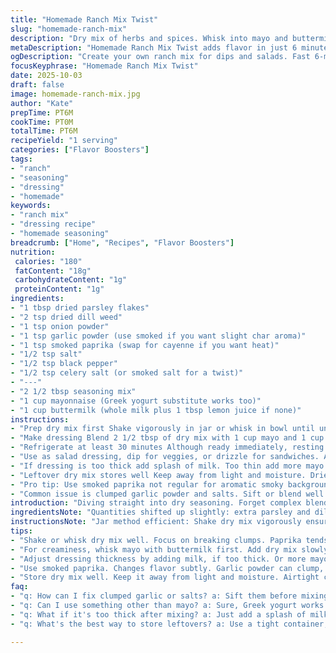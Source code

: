 ```yaml
---
title: "Homemade Ranch Mix Twist"
slug: "homemade-ranch-mix"
description: "Dry mix of herbs and spices. Whisk into mayo and buttermilk for creamy dressing. Cuts sugar a bit, adds smoked paprika and garlic powder. Shake container first to blend evenly. Refrigerate after mixing with wet. Versatile spice blend, good as dip or on salads. Adjust milk for thickness. Store dry mix airtight to avoid clumping. Substitute celery salt with smoked salt for depth. Works well with Greek yogurt instead of mayo for lighter option."
metaDescription: "Homemade Ranch Mix Twist adds flavor in just 6 minutes. Blend herbs and spices for a creamy dressing that elevates any dish."
ogDescription: "Create your own ranch mix for dips and salads. Fast 6-minute prep. Perfect for flavor lovers."
focusKeyphrase: "Homemade Ranch Mix Twist"
date: 2025-10-03
draft: false
image: homemade-ranch-mix.jpg
author: "Kate"
prepTime: PT6M
cookTime: PT0M
totalTime: PT6M
recipeYield: "1 serving"
categories: ["Flavor Boosters"]
tags:
- "ranch"
- "seasoning"
- "dressing"
- "homemade"
keywords:
- "ranch mix"
- "dressing recipe"
- "homemade seasoning"
breadcrumb: ["Home", "Recipes", "Flavor Boosters"]
nutrition: 
 calories: "180"
 fatContent: "18g"
 carbohydrateContent: "1g"
 proteinContent: "1g"
ingredients:
- "1 tbsp dried parsley flakes"
- "2 tsp dried dill weed"
- "1 tsp onion powder"
- "1 tsp garlic powder (use smoked if you want slight char aroma)"
- "1 tsp smoked paprika (swap for cayenne if you want heat)"
- "1/2 tsp salt"
- "1/2 tsp black pepper"
- "1/2 tsp celery salt (or smoked salt for a twist)"
- "---"
- "2 1/2 tbsp seasoning mix"
- "1 cup mayonnaise (Greek yogurt substitute works too)"
- "1 cup buttermilk (whole milk plus 1 tbsp lemon juice if none)"
instructions:
- "Prep dry mix first Shake vigorously in jar or whisk in bowl until uniform no clumps especially paprika and salts. Store airtight until use Keep away from moisture."
- "Make dressing Blend 2 1/2 tbsp of dry mix with 1 cup mayo and 1 cup buttermilk or milk acid mixture. Whisk briskly till creamy texture and no lumps."
- "Refrigerate at least 30 minutes Although ready immediately, resting lets herbs hydrate and flavors marry. Should thicken slightly Not thin watery."
- "Use as salad dressing, dip for veggies, or drizzle for sandwiches. Adjust liquids for thicker or thinner consistency depending on final use."
- "If dressing is too thick add splash of milk. Too thin add more mayo or sprinkle more dry mix and whisk again."
- "Leftover dry mix stores well Keep away from light and moisture. Dried herbs lose potency over time so use within 3 months."
- "Pro tip: Use smoked paprika not regular for aromatic smoky background which changes flavor layering subtly."
- "Common issue is clumped garlic powder and salts. Sift or blend well to prevent uneven seasoning and gritty texture."
introduction: "Diving straight into dry seasoning. Forget complex blends that need elusive ingredients. Parsley, dill, onion powder form base. Garlic powder replaced with smoked variant for character–adds subtle campfire note without dominating. Smoked paprika steps in for color and whisper of heat. Salt and pepper fundamentals, celery salt optional for slight vegetal note, swap with smoked salt when you want earthier tone. Whisk or shake dry mix until homogeneous Avoid clumps or uneven flavor bombs. Wet side—ditch milk, use buttermilk or acidified milk for tang and body. Mayo vegetarian, but Greek yogurt lighter with protein boost. Mix till creamy, no grainy bits. Rest in refrigerator—flavors bloom in that chilly slow dance. Use on salads or as dip. Thickness adjustable; thicker for dipping, thinner to pour over greens. Store dry mix airtight, cool, dark. Shelf stable 3 months max for potency. Plan for quick fix and backup when bottled ranch is out or flavors stale."
ingredientsNote: "Quantities shifted up slightly: extra parsley and dill for more herbal punch but balanced with reduced salts. Garlic powder swapped for smoked to avoid harsh raw note and add aroma layers; smoked paprika replaces regular giving depth. Celery salt replaced by smoked salt as an optional twist to introduce earthiness. Substitutions important: Yogurt over mayo smooths fat profile and adds slight tang reliance on buttermilk rather than whole milk adjusted for acidity and mouthfeel. Storage notes paramount: keep dry mix separate from wet ingredients to maintain freshness. Shake or sift dry mix before use to avoid clumps disrupting texture in final dressing. Adjust amounts of seasoning per taste and depending on applications. Keep salt choices mindful – dosaic adjustment critical to balance flavor and preserve dressing shelf life in fridge."
instructionsNote: "Jar method efficient: Shake dry mix vigorously ensuring all micro clumps dissolved, especially with smoked paprika notorious for settling. Whisk wet ingredients first then slowly incorporate dry mix for better emulsification and smoother texture. Resting dressing in fridge at least half hour recommended not just for chilling but for herbs hydrating in mayo and buttermilk matrix—enhances mouthfeel and flavor integration. Texture is key: too thick means add splash milk slowly ensuring not runny; too thin means fold in more seasoning or mayo carefully, whisking to avoid lumps. Common mistake is under-mixing or dry lumps from garlic/smoke salts; sift or keep shaking bowl during whisking to maintain consistent texture. Use visual and tactile cues: creamy, slightly thickened sauce coating a spoon, not watery or gritty. Store leftovers in sealed container; refrigeration mandatory to keep dairy stable especially with buttermilk present. Aroma indicates freshness–smoky hints smelling faded means dry mix past prime. Practical, repeatable, and flexible–a dressing mix anyone can tweak for pantry efficiency and flavor punch."
tips:
- "Shake or whisk dry mix well. Focus on breaking clumps. Paprika tends to settle, watch out for that. Storage is key; use airtight containers."
- "For creaminess, whisk mayo with buttermilk first. Add dry mix slowly for best mix. Those clumps are a no-go; keep a consistent texture."
- "Adjust dressing thickness by adding milk, if too thick. Or more mayo, if too runny. Knowing texture is tough. Visual cues matter."
- "Use smoked paprika. Changes flavor subtly. Garlic powder can clump, sift it if you need. Toss a little extra dry mix if you need more flavor."
- "Store dry mix well. Keep it away from light and moisture. Airtight containers extend shelf-life. Use within 3 months for best potency."
faq:
- "q: How can I fix clumped garlic or salts? a: Sift them before mixing. Keep recipes from being gritty. Shake dry mix each time to prevent lumps."
- "q: Can I use something other than mayo? a: Sure, Greek yogurt works. Same for buttermilk. Adjust tang based on preference."
- "q: What if it's too thick after mixing? a: Just add a splash of milk. Mix again slowly. Aim for creamy not watery. Give it a whisk."
- "q: What's the best way to store leftovers? a: Use a tight container, cool dry place. Refrigeration helps but not required for dry mix."

---
```

